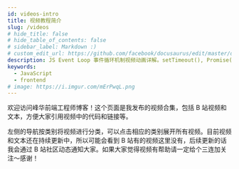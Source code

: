```yaml
---
id: videos-intro
title: 视频教程简介
slug: /videos
# hide_title: false
# hide_table_of_contents: false
# sidebar_label: Markdown :)
# custom_edit_url: https://github.com/facebook/docusaurus/edit/master/docs/api-doc-markdown.md
description: JS Event Loop 事件循环机制视频动画详解。setTimeout(), Promise(), then() 之间的调用和执行顺序
keywords:
  - JavaScript
  - frontend
# image: https://i.imgur.com/mErPwqL.png
---
```



欢迎访问峰华前端工程师博客！这个页面是我发布的视频合集，包括 B 站视频和文本，方便大家引用视频中的代码和链接等。

左侧的导航按类别将视频进行分类，可以点击相应的类别展开所有视频。目前视频和文本还在持续更新中，所以可能会看到 B 站有的视频这里没有，后续更新的话我会通过 B 站社区动态通知大家。如果大家觉得视频有帮助请一定给个三连加关注～感谢！